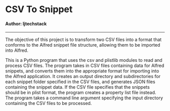 # CSV To Snippet

#### Author: ljtechstack

___

The objective of this project is to transform
two CSV files into a format that conforms to the Alfred snippet file structure,
allowing them to be imported into Alfred.

This is a Python program that uses the csv and plistlib modules to read and process CSV files.
The program takes in CSV files containing data for Alfred snippets, and converts them into the appropriate format for
importing into the Alfred application.
It creates an output directory and subdirectories for each snippet folder specified in the CSV files, and generates JSON
files containing the snippet data.
If the CSV file specifies that the snippets should be in plist format, the program creates a property list file instead.
The program takes a command line argument specifying the input directory containing the CSV files to be processed.
